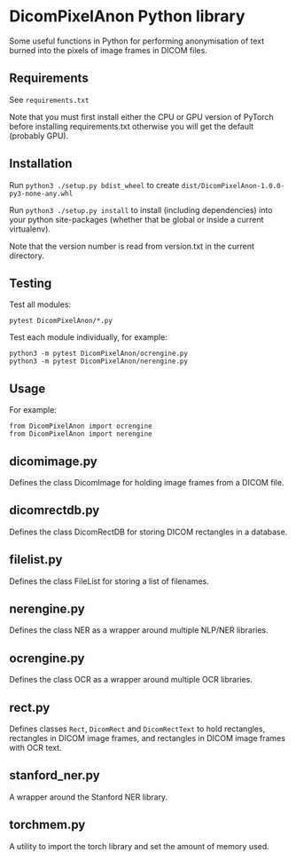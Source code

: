 # DicomPixelAnon Python library

Some useful functions in Python for performing anonymisation of text burned into the pixels of image frames in DICOM files.

## Requirements

See `requirements.txt`

Note that you must first install either the CPU or GPU version of PyTorch
before installing requirements.txt otherwise you will get the default
(probably GPU).

## Installation

Run `python3 ./setup.py bdist_wheel` to create `dist/DicomPixelAnon-1.0.0-py3-none-any.whl`

Run `python3 ./setup.py install` to install (including dependencies) into your python site-packages
(whether that be global or inside a current virtualenv).

Note that the version number is read from version.txt in the current directory.

## Testing

Test all modules:

```
pytest DicomPixelAnon/*.py
```

Test each module individually, for example:
```
python3 -m pytest DicomPixelAnon/ocrengine.py
python3 -m pytest DicomPixelAnon/nerengine.py
```

## Usage

For example:

```
from DicomPixelAnon import ocrengine
from DicomPixelAnon import nerengine
```

## dicomimage.py

Defines the class DicomImage for holding image frames from a DICOM file.

## dicomrectdb.py

Defines the class DicomRectDB for storing DICOM rectangles in a database.

## filelist.py

Defines the class FileList for storing a list of filenames.

## nerengine.py

Defines the class NER as a wrapper around multiple NLP/NER libraries.

## ocrengine.py

Defines the class OCR as a wrapper around multiple OCR libraries.

## rect.py

Defines classes `Rect`, `DicomRect` and `DicomRectText`
to hold rectangles, rectangles in DICOM image frames, and
rectangles in DICOM image frames with OCR text.

## stanford_ner.py

A wrapper around the Stanford NER library.

## torchmem.py

A utility to import the torch library and set the amount of memory used.

